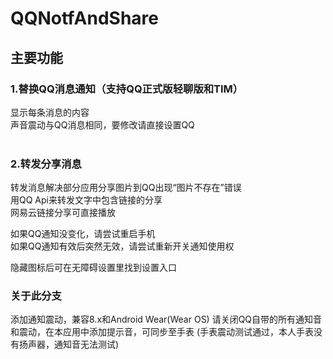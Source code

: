 # QQNotfAndShare

## 主要功能
### 1.替换QQ消息通知（支持QQ正式版轻聊版和TIM）
显示每条消息的内容  
声音震动与QQ消息相同，要修改请直接设置QQ  
        
### 2.转发分享消息
转发消息解决部分应用分享图片到QQ出现“图片不存在”错误  
用QQ Api来转发文字中包含链接的分享  
网易云链接分享可直接播放  

如果QQ通知没变化，请尝试重启手机  
如果QQ通知有效后突然无效，请尝试重新开关通知使用权  

隐藏图标后可在无障碍设置里找到设置入口  


### 关于此分支
添加通知震动，兼容8.x和Android Wear(Wear OS)
请关闭QQ自带的所有通知音和震动，在本应用中添加提示音，可同步至手表
(手表震动测试通过，本人手表没有扬声器，通知音无法测试)
